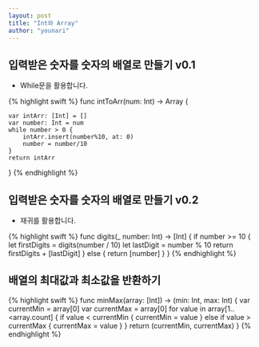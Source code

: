 ```yaml
---
layout: post
title: "Int와 Array"
author: "younari"
---
```


## 입력받은 숫자를 숫자의 배열로 만들기 v0.1
- While문을 활용합니다.

{% highlight swift %}
func intToArr(num: Int) -> Array<Int> {
    
    var intArr: [Int] = []
    var number: Int = num
    while number > 0 {
        intArr.insert(number%10, at: 0)
        number = number/10
    }
    return intArr
}
{% endhighlight %}

## 입력받은 숫자를 숫자의 배열로 만들기 v0.2
- 재귀를 활용합니다.

{% highlight swift %}
func digits(_ number: Int) -> [Int] {
    if number >= 10 {
        let firstDigits = digits(number / 10)
        let lastDigit = number % 10
        return firstDigits + [lastDigit]
    } else {
        return [number]
    }
}
{% endhighlight %}

## 배열의 최대값과 최소값을 반환하기

{% highlight swift %}
func minMax(array: [Int]) -> (min: Int, max: Int) {
    var currentMin = array[0]
    var currentMax = array[0]
    for value in array[1..<array.count] {
        if value < currentMin {
            currentMin = value
        } else if value > currentMax {
            currentMax = value
        }
    }
    return (currentMin, currentMax)
}
{% endhighlight %}

